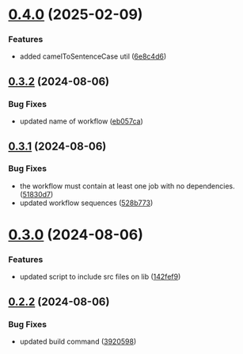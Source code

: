 # [0.4.0](https://github.com/devlargs/largs-utils/compare/v0.3.2...v0.4.0) (2025-02-09)


### Features

* added camelToSentenceCase util ([6e8c4d6](https://github.com/devlargs/largs-utils/commit/6e8c4d6381e956a7611f048adf4a21176a7f9b4f))



## [0.3.2](https://github.com/devlargs/largs-utils/compare/v0.3.1...v0.3.2) (2024-08-06)


### Bug Fixes

* updated name of workflow ([eb057ca](https://github.com/devlargs/largs-utils/commit/eb057ca2d66f7a8d88eaa71194788e1871ab059c))



## [0.3.1](https://github.com/devlargs/largs-utils/compare/v0.3.0...v0.3.1) (2024-08-06)


### Bug Fixes

* the workflow must contain at least one job with no dependencies. ([51830d7](https://github.com/devlargs/largs-utils/commit/51830d75170446b329afc50a51c20d21daeda05d))
* updated workflow sequences ([528b773](https://github.com/devlargs/largs-utils/commit/528b773190ff98476d2fc66d9ba48b05694f6b9d))



# [0.3.0](https://github.com/devlargs/largs-utils/compare/v0.2.2...v0.3.0) (2024-08-06)


### Features

* updated script to include src files on lib ([142fef9](https://github.com/devlargs/largs-utils/commit/142fef94557fe6cfe4f79dd642af62cb69d3e1c3))



## [0.2.2](https://github.com/devlargs/largs-utils/compare/v0.2.1...v0.2.2) (2024-08-06)


### Bug Fixes

* updated build command ([3920598](https://github.com/devlargs/largs-utils/commit/3920598586c8d9f94863d7d9f958bbc8f01806c6))



